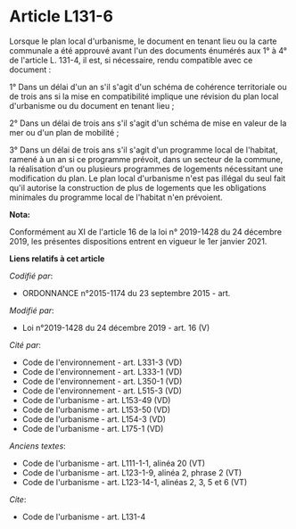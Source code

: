 # Article L131-6

Lorsque le plan local d'urbanisme, le document en tenant lieu ou la carte communale a été approuvé avant l'un des documents
énumérés aux 1° à 4° de l'article L. 131-4, il est, si nécessaire, rendu compatible avec ce document : 

1° Dans un délai d'un an s'il s'agit d'un schéma de cohérence territoriale ou de trois ans si la mise en compatibilité
implique une révision du plan local d'urbanisme ou du document en tenant lieu ; 

2° Dans un délai de trois ans s'il s'agit d'un schéma de mise en valeur de la mer ou d'un   plan de mobilité ; 

3° Dans un délai de trois ans s'il s'agit d'un programme local de l'habitat, ramené à un an si ce programme prévoit, dans un
secteur de la commune, la réalisation d'un ou plusieurs programmes de logements nécessitant une modification du plan. Le plan
local d'urbanisme n'est pas illégal du seul fait qu'il autorise la construction de plus de logements que les obligations
minimales du programme local de l'habitat n'en prévoient.

**Nota:**

Conformément au XI de l'article 16 de la loi n° 2019-1428 du 24 décembre 2019, les présentes dispositions entrent en vigueur
le 1er janvier 2021.

**Liens relatifs à cet article**

_Codifié par_:

  - ORDONNANCE n°2015-1174 du 23 septembre 2015 - art.

_Modifié par_:

  - Loi n°2019-1428 du 24 décembre 2019 - art. 16 (V)

_Cité par_:

  - Code de l'environnement - art. L331-3 (VD)
  - Code de l'environnement - art. L333-1 (VD)
  - Code de l'environnement - art. L350-1 (VD)
  - Code de l'environnement - art. L515-3 (VD)
  - Code de l'urbanisme - art. L153-49 (VD)
  - Code de l'urbanisme - art. L153-50 (VD)
  - Code de l'urbanisme - art. L154-3 (VD)
  - Code de l'urbanisme - art. L175-1 (VD)

_Anciens textes_:

  - Code de l'urbanisme - art. L111-1-1, alinéa 20 (VT)
  - Code de l'urbanisme - art. L123-1-9, alinéa 2, phrase 2 (VT)
  - Code de l'urbanisme - art. L123-14-1, alinéas 2, 3, 5 et 6 (VT)

_Cite_:

  - Code de l'urbanisme - art. L131-4
